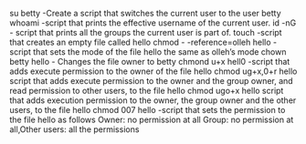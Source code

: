 su betty -Create a script that switches the current user to the user betty
whoami -script that prints the effective username of the current user.
id -nG - script that prints all the groups the current user is part of.
touch -script that creates an empty file called hello
chmod - -reference=olleh hello -script that sets the mode of the file hello the same as olleh’s mode
chown betty hello - Changes the file owner to betty
chmond u+x hell0 -script that adds execute permission to the owner of the file hello
chmod ug+x,0+r hello script that adds execute permission to the owner and the group owner, and read permission to other users, to the file hello
chmod ugo+x hello script that adds execution permission to the owner, the group owner and the other users, to the file hello
chmod 007 hello -script that sets the permission to the file hello as follows Owner: no permission at all Group: no permission at all,Other users: all the permissions
